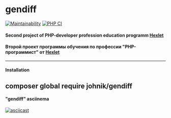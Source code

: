 # gendiff

[![Maintainability](https://api.codeclimate.com/v1/badges/cb49df0283685e07fd0c/maintainability)](https://codeclimate.com/github/cryptobfund/php-project-lvl2/maintainability)
[![PHP CI](https://github.com/cryptobfund/php-project-lvl2/workflows/PHP%20CI/badge.svg)](https://github.com/cryptobfund/php-project-lvl2/actions)


#### Second project of PHP-developer profession education programm [Hexlet](https://ru.hexlet.io/)
#### Второй проект программы обучения по профессии "PHP-программист" от [Hexlet](https://ru.hexlet.io/)

---

#### Installation
composer global require johnik/gendiff
---



#### "gendiff" asciinema 
[![asciicast](https://asciinema.org/a/TulD1P1Bwf58O6cIZzbUjgNPs.svg)](https://asciinema.org/a/TulD1P1Bwf58O6cIZzbUjgNPs?speed=2&autoplay=1&size=small&theme=tango)
